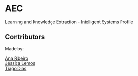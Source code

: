 # AEC
Learning and Knowledge Extraction - Intelligent Systems Profile

## Contributors
Made by:

[Ana Ribeiro](https://github.com/anaribeiro142) <br />
[Jéssica Lemos](https://github.com/jessicalemos) <br />
[Tiago Dias](https://github.com/Tiagod25) <br />
